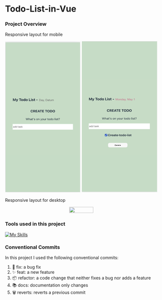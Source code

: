 # Todo-List-in-Vue

### Project Overview

Responsive layout for mobile

<p align="center">
<img src="./src/assets/images/Mobile1.png" width=250px height=500px>
<img src="./src/assets/images/Mobile2.png" width=250px height=500px>

</p>

Responsive layout for desktop

<p align="center">
<img src="" width=40% height=40%>
</p>

### Tools used in this project

[![My Skills](https://skillicons.dev/icons?i=ts,html,css,vue)](https://skillicons.dev)

### Conventional Commits

In this project I used the following conventional commits:

1. 🐛 fix: a bug fix
2. ✨ feat: a new feature
3. 📦 refactor: a code change that neither fixes a bug nor adds a feature
4. 📚 docs: documentation only changes
5. 🗑 reverts: reverts a previous commit
